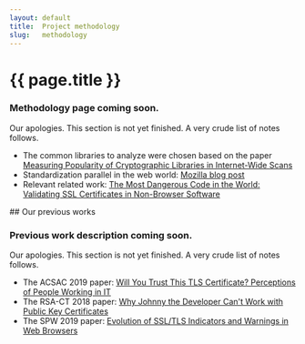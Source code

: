 ```yaml
---
layout: default
title:  Project methodology
slug:   methodology
---
```

<div class="section"><div class="container" markdown="1">
<h1 id="methodology">{{ page.title }}</h1>

### **Methodology page coming soon.**

Our apologies. This section is not yet finished. A very crude list of notes follows.

* The common libraries to analyze were chosen based on the paper [Measuring Popularity of Cryptographic Libraries in Internet-Wide Scans](https://crocs.fi.muni.cz/public/papers/acsac2017)
* Standardization parallel in the web world: [Mozilla blog post](https://blog.mozilla.org/blog/2017/10/18/mozilla-brings-microsoft-google-w3c-samsung-together-create-cross-browser-documentation-mdn/)
* Relevant related work: [The Most Dangerous Code in the World: Validating SSL Certificates in Non-Browser Software](http://www.cs.utexas.edu/~shmat/shmat_ccs12.pdf)

</div></div>

<div class="section"><div class="container" markdown="1">
## Our previous works

### **Previous work description coming soon.**

Our apologies. This section is not yet finished. A very crude list of notes follows.

* The ACSAC 2019 paper: [Will You Trust This TLS Certificate? Perceptions of People Working in IT](https://crocs.fi.muni.cz/public/papers/acsac2019)
* The RSA-CT 2018 paper: [Why Johnny the Developer Can't Work with Public Key Certificates](https://crocs.fi.muni.cz/public/papers/rsa2018)
* The SPW 2019 paper: [Evolution of SSL/TLS Indicators and Warnings in Web Browsers](https://crocs.fi.muni.cz/public/papers/spw2019)

</div></div>
